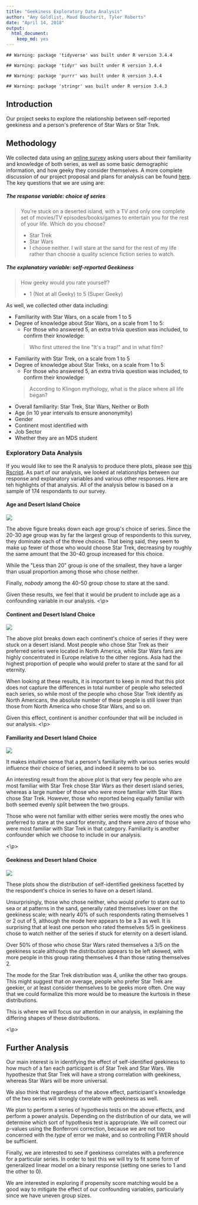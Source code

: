 ```yaml
---
title: "Geekiness Exploratory Data Analysis"
author: "Amy Goldlist, Maud Boucherit, Tyler Roberts"
date: "April 14, 2018"
output:   
  html_document:
    keep_md: yes
---
```





```
## Warning: package 'tidyverse' was built under R version 3.4.4
```

```
## Warning: package 'tidyr' was built under R version 3.4.4
```

```
## Warning: package 'purrr' was built under R version 3.4.4
```

```
## Warning: package 'stringr' was built under R version 3.4.3
```

## Introduction

Our project seeks to explore the relationship between self-reported geekiness and a person's preference of Star Wars or Star Trek. 

## Methodology

We collected data using an [online survey](https://goo.gl/forms/Jb3pCN6GVhqziVvt1) asking users about their familiarity and knowledge of both series, as well as some basic demographic information, and how geeky they consider themselves. A more complete discussion of our project proposal and plans for analysis can be found [here](../proposal.md).  The key questions that we are using are:

##### The response variable: choice of series

> You're stuck on a deserted island, with a TV and only one complete set of movies/TV episodes/books/games to entertain you for the rest of your life.  Which do you choose?  
> * Star Trek
> * Star Wars
> * I choose neither.  I will stare at the sand for the rest of my life rather than choose a quality science fiction series to watch.

##### The explanatory variable: self-reported Geekiness

> How geeky would you rate yourself?
> * 1 (Not at all Geeky) to 5 (Super Geeky)


As well, we collected other data including:
* Familiarity with Star Wars, on a scale from 1 to 5
* Degree of knowledge about Star Wars, on a scale from 1 to 5:
  * For those who answered 5, an extra trivia question was included, to confirm their knowledge:
  > Who first uttered the line "It's a trap!" and in what film?
* Familiarity with Star Trek, on a scale from 1 to 5
* Degree of knowledge about Star Treks, on a scale from 1 to 5:
  * For those who answered 5, an extra trivia question was included, to confirm their knowledge:
  > According to Klingon mythology, what is the place where all life began?
* Overall familiarity: Star Trek, Star Wars, Neither or Both
* Age (in 10 year intervals to ensure anononymity)
* Gender
* Continent most identified with
* Job Sector
* Whether they are an MDS student


### Exploratory Data Analysis

If you would like to see the R analysis to produce there plots, please see [this Rscript](../src/image_ag.R).  As part of our analysis, we looked at relationships between our response and explanatory variables and various other responses.  Here are teh highlights of that analysis.  All of the analysis below is based on a sample of 174 respondants to our survey.  


#### Age and Desert Island Choice

![](../results/figures/desert_island-age.png)
<p>
The above figure breaks down each age group's choice of series. Since the 20-30 age group was by far the largest group of respondents to this survey, they dominate each of the three choices. That being said, they seem to make up fewer of those who would choose Star Trek, decreasing by roughly the same amount that the 30-40 group increased for this choice.

While the "Less than 20" group is one of the smallest, they have a larger than usual proportion among those who chose neither.

Finally, *nobody* among the 40-50 group chose to stare at the sand.

Given these results, we feel that it would be prudent to include age as a confounding variable in our analysis.
<\p>

#### Continent and Desert Island Choice

![](../results/figures/desert_island-continent.png)
<p>
The above plot breaks down each continent's choice of series if they were stuck on a desert island.  Most people who chose Star Trek as their preferred series were located in North America, while Star Wars fans are highly concentrated in Europe relative to the other regions. Asia had the highest proportion of people who would prefer to stare at the sand for all eternity. 

When looking at these results, it is important to keep in mind that this plot does not capture the differences in total number of people who selected each series, so while most of the people who chose Star Trek identify as North Americans, the absolute number of these people is still lower than those from North America who chose Star Wars, and so on.

Given this effect, continent is another confounder that will be included in our analysis.
<\p>

#### Familiarity and Desert Island Choice

![](../results/figures/desert_island-familiarity.png)

<p>
It makes intuitive sense that a person's familiarity with various series would influence their choice of series, and indeed it seems to be so.

An interesting result from the above plot is that very few people who are most familiar with Star Trek chose Star Wars as their desert island series, whereas a large number of those who were more familiar with Star Wars chose Star Trek. However, those who reported being equally familiar with both seemed evenly split between the two groups. 

Those who were not familiar with either series were mostly the ones who preferred to stare at the sand for eternity, and there were *zero* of those who were most familiar with Star Trek in that category.  Familiarity is another confounder which we choose to include in our analysis.

<\p>

#### Geekiness and Desert Island Choice

![](../results/figures/desert_island-geekiness.png)

<p>
These plots show the distribution of self-identified geekiness facetted by the respondent's choice in series to have on a desert island.

Unsurprisingly, those who chose neither, who would prefer to stare out to sea or at patterns in the sand, generally rated themselves lower on the geekiness scale; with nearly 40% of such respondents rating themselves 1 or 2 out of 5, although the mode here appears to be a 3 as well. It is surprising that at least one person who rated themselves  5/5 in geekiness chose to watch neither of the series if stuck for eternity on a desert island.

Over 50% of those who chose Star Wars rated themselves a 3/5 on the geekiness scale although the distribution appears to be left skewed, with more people in this group rating themselves 4 than those rating themselves 2.

The mode for the Star Trek distribution was 4, unlike the other two groups. This might suggest that on average, people who prefer Star Trek are geekier, or at least consider themselves to be geeks more often. One way that we could formalize this more would be to measure the kurtosis in these distributions.

This is where we will focus our attention in our analysis, in explaining the differing shapes of these distributions.

<\p>

## Further Analysis 

Our main interest is in identifying the effect of self-identified geekiness to how much of a fan each participant is of Star Trek and Star Wars. We hypothesize that Star Trek will have a strong correlation with geekiness, whereas Star Wars will be more universal.

We also think that regardless of the above effect, participant's knowledge of the two series will strongly correlate with geekiness as well.

We plan to perform a series of hypothesis tests on the above effects, and perform a power analysis. Depending on the distribution of our data, we will determine which sort of hypothesis test is appropriate. We will correct our p-values using the Bonferroni correction, because we are not too concerned with the *type* of error we make, and so controlling FWER should be sufficient.

Finally, we are interested to see if geekiness correlates with a preference for a particular series. In order to test this we will try to fit some form of generalized linear model on a binary response (setting one series to 1 and the other to 0).  

We are interested in exploring if propensity score matching would be a good way to mitigate the effect of our confounding variables, particularly since we have uneven group sizes.
